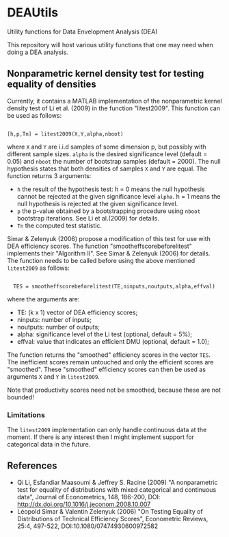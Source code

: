 # DEAUtils
Utility functions for Data Envelopment Analysis (DEA)

This repository will host various utility functions that one may need when doing a DEA analysis.

## Nonparametric kernel density test for testing equality of densities
Currently, it contains a MATLAB implementation of the nonparametric kernel density test of Li et al. (2009) in the function "litest2009". This function can be used as follows:

<code>
[h,p,Tn] = litest2009(X,Y,alpha,nboot)
</code>

where <code>X</code> and <code>Y</code> are i.i.d samples of some dimension p, but possibly with different sample sizes. <code>alpha</code> is the desired significance level (default = 0.05) and <code>nboot</code> the number of bootstrap samples (default = 2000). The null hypothesis states that both densities of samples <code>X</code> and <code>Y</code> are equal.
The function returns 3 arguments:
- <code>h</code> the result of the hypothesis test: h = 0 means the null hypothesis cannot be rejected at the given significance level <code>alpha</code>. h = 1 means the null hypothesis is rejected at the given significance level.
- <code>p</code> the p-value obtained by a bootstrapping procedure using <code>nboot</code> bootstrap iterations. See Li et al.(2009) for details.
- <code>Tn</code> the computed test statistic.

Simar & Zelenyuk (2006) propose a modification of this test for use with DEA efficiency scores. The function "smootheffscorebeforelitest" implements their "Algorithm II". See Simar & Zelenyuk (2006) for details. The function needs to be called before using the above mentioned <code>litest2009</code> as follows:

<code>
  TES = smootheffscorebeforelitest(TE,ninputs,noutputs,alpha,effval)
</code>

where the arguments are:
- TE: (k x 1) vector of DEA efficiency scores;
- ninputs: number of inputs;
- noutputs: number of outputs;
- alpha: significance level of the Li test (optional, default = 5%);
- effval: value that indicates an efficient DMU (optional, default = 1.0);

The function returns the "smoothed" efficiency scores in the vector <code>TES</code>. The inefficient scores remain untouched and only the efficient scores are "smoothed". These "smoothed" efficiency scores can then be used as arguments <code>X</code> and <code>Y</code> in <code>litest2009</code>.

Note that productivity scores need not be smoothed, because these are not bounded!

### Limitations
The <code>litest2009</code> implementation can only handle continuous data at the moment. If there is any interest then I might implement support for categorical data in the future.


## References
* Qi Li, Esfandiar Maasoumi & Jeffrey S. Racine (2009) "A nonparametric test for equality of distributions with mixed categorical and continuous data", Journal of Econometrics, 148, 186-200, DOI: http://dx.doi.org/10.1016/j.jeconom.2008.10.007
*  Léopold Simar & Valentin Zelenyuk (2006) "On Testing Equality of Distributions of Technical Efficiency Scores", Econometric Reviews, 25:4, 497-522, DOI:10.1080/07474930600972582
